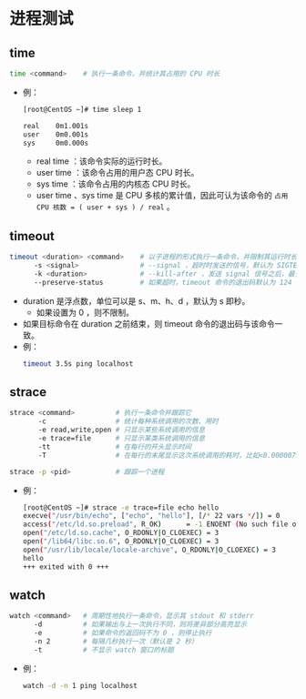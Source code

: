 # 进程测试

## time

```sh
time <command>    # 执行一条命令，并统计其占用的 CPU 时长
```
- 例：
  ```sh
  [root@CentOS ~]# time sleep 1

  real    0m1.001s
  user    0m0.001s
  sys     0m0.000s
  ```
  - real time ：该命令实际的运行时长。
  - user time ：该命令占用的用户态 CPU 时长。
  - sys time ：该命令占用的内核态 CPU 时长。
  - user time 、sys time 是 CPU 多核的累计值，因此可认为该命令的 `占用 CPU 核数 = ( user + sys ) / real` 。

## timeout

```sh
timeout <duration> <command>    # 以子进程的形式执行一条命令，并限制其运行时长，超时之后则终止命令
      -s <signal>               # --signal ，超时时发送的信号，默认为 SIGTERM
      -k <duration>             # --kill-after ，发送 signal 信号之后，最多等待 duration 时长，如果进程依然运行，则发送 SIGKILL 信号
      --preserve-status         # 如果超时，timeout 命令的退出码默认为 124 。启用该参数，则会让退出码与目标命令一致
```
- duration 是浮点数，单位可以是 s、m、h、d ，默认为 s 即秒。
  - 如果设置为 0 ，则不限制。
- 如果目标命令在 duration 之前结束，则 timeout 命令的退出码与该命令一致。
- 例：
  ```sh
  timeout 3.5s ping localhost
  ```

## strace

```sh
strace <command>          # 执行一条命令并跟踪它
       -c                 # 统计每种系统调用的次数、用时
       -e read,write,open # 只显示某些系统调用的信息
       -e trace=file      # 只显示某类系统调用的信息
       -tt                # 在每行的开头显示时间
       -T                 # 在每行的末尾显示这次系统调用的耗时，比如<0.000007>

strace -p <pid>           # 跟踪一个进程
```
- 例：
  ```sh
  [root@CentOS ~]# strace -e trace=file echo hello
  execve("/usr/bin/echo", ["echo", "hello"], [/* 22 vars */]) = 0
  access("/etc/ld.so.preload", R_OK)      = -1 ENOENT (No such file or directory)
  open("/etc/ld.so.cache", O_RDONLY|O_CLOEXEC) = 3
  open("/lib64/libc.so.6", O_RDONLY|O_CLOEXEC) = 3
  open("/usr/lib/locale/locale-archive", O_RDONLY|O_CLOEXEC) = 3
  hello
  +++ exited with 0 +++
  ```

## watch

```sh
watch <command>   # 周期性地执行一条命令，显示其 stdout 和 stderr
      -d          # 如果输出与上一次执行不同，则将差异部分高亮显示
      -e          # 如果命令的返回码不为 0 ，则停止执行
      -n 2        # 每隔几秒执行一次（默认是 2 秒）
      -t          # 不显示 watch 窗口的标题
```
- 例：
  ```sh
  watch -d -n 1 ping localhost
  ```
